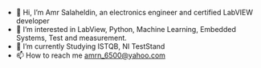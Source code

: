 - 👋 Hi, I’m Amr Salaheldin, an electronics engineer and certified LabVIEW developer 
- 👀 I’m interested in LabView, Python, Machine Learning, Embedded Systems, Test and measurement.
- 🌱 I’m currently Studying ISTQB, NI TestStand
- 📫 How to reach me amrn_6500@yahoo.com

<!---
amr-salaaah/amr-salaaah is a ✨ special ✨ repository because its `README.md` (this file) appears on your GitHub profile.
You can click the Preview link to take a look at your changes.
--->
